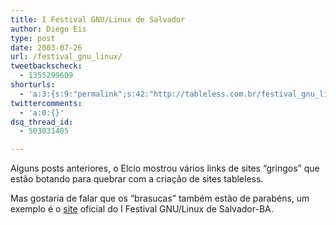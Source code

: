 ```yaml
---
title: I Festival GNU/Linux de Salvador
author: Diego Eis
type: post
date: 2003-07-26
url: /festival_gnu_linux/
tweetbackscheck:
  - 1355299609
shorturls:
  - 'a:3:{s:9:"permalink";s:42:"http://tableless.com.br/festival_gnu_linux";s:7:"tinyurl";s:26:"http://tinyurl.com/3spklln";s:4:"isgd";s:19:"http://is.gd/9IiSGe";}'
twittercomments:
  - 'a:0:{}'
dsq_thread_id:
  - 503031485

---
```

Alguns posts anteriores, o Elcio mostrou vários links de sites &#8220;gringos&#8221; que estão botando para quebrar com a criação de sites tableless.
              
Mas gostaria de falar que os &#8220;brasucas&#8221; também estão de parabéns, um exemplo é o [site][1] oficial do I Festival GNU/Linux de Salvador-BA.

 [1]: http://www.gnulinux.im.ufba.br "I Festival GNU/Linux"